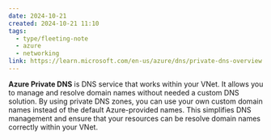 ```yaml
---
date: 2024-10-21
created: 2024-10-21 11:10
tags:
  - type/fleeting-note
  - azure
  - networking
link: https://learn.microsoft.com/en-us/azure/dns/private-dns-overview
---
```

**Azure Private DNS** is DNS service that works within your VNet.  It allows you to manage and resolve domain names without needed a custom DNS solution.  By using private DNS zones, you can use your own custom domain names instead of the default Azure-provided names. This simplifies DNS management and ensure that your resources can be resolve domain names correctly within your VNet.